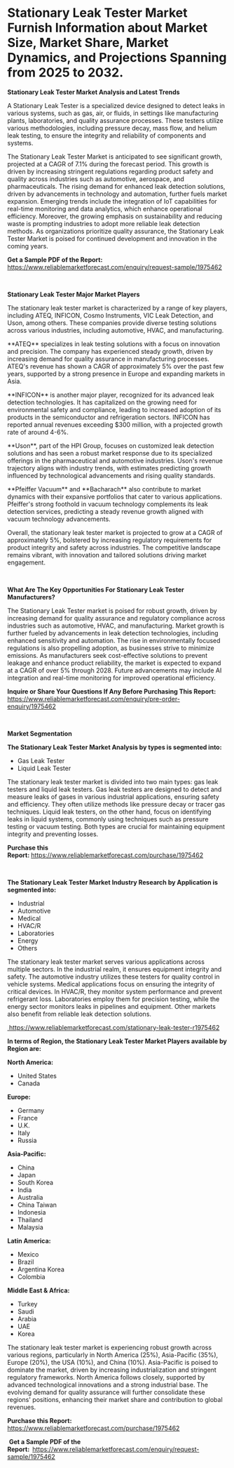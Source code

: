 <p><h1>Stationary Leak Tester Market Furnish Information about Market Size, Market Share, Market Dynamics, and Projections Spanning from 2025 to 2032.</h1></p><p><strong>Stationary Leak Tester Market Analysis and Latest Trends</strong></p>
<p><p>A Stationary Leak Tester is a specialized device designed to detect leaks in various systems, such as gas, air, or fluids, in settings like manufacturing plants, laboratories, and quality assurance processes. These testers utilize various methodologies, including pressure decay, mass flow, and helium leak testing, to ensure the integrity and reliability of components and systems.</p><p>The Stationary Leak Tester Market is anticipated to see significant growth, projected at a CAGR of 7.1% during the forecast period. This growth is driven by increasing stringent regulations regarding product safety and quality across industries such as automotive, aerospace, and pharmaceuticals. The rising demand for enhanced leak detection solutions, driven by advancements in technology and automation, further fuels market expansion. Emerging trends include the integration of IoT capabilities for real-time monitoring and data analytics, which enhance operational efficiency. Moreover, the growing emphasis on sustainability and reducing waste is prompting industries to adopt more reliable leak detection methods. As organizations prioritize quality assurance, the Stationary Leak Tester Market is poised for continued development and innovation in the coming years.</p></p>
<p><strong>Get a Sample PDF of the Report:&nbsp;</strong> <a href="https://www.reliablemarketforecast.com/enquiry/request-sample/1975462?utm_campaign=3006&utm_medium=2&utm_source=Github&utm_content=ia&utm_term=12042025&utm_id=stationary-leak-tester">https://www.reliablemarketforecast.com/enquiry/request-sample/1975462</a></p>
<p>&nbsp;</p>
<p><strong>Stationary Leak Tester Major Market Players</strong></p>
<p><p>The stationary leak tester market is characterized by a range of key players, including ATEQ, INFICON, Cosmo Instruments, VIC Leak Detection, and Uson, among others. These companies provide diverse testing solutions across various industries, including automotive, HVAC, and manufacturing.</p><p>**ATEQ** specializes in leak testing solutions with a focus on innovation and precision. The company has experienced steady growth, driven by increasing demand for quality assurance in manufacturing processes. ATEQ's revenue has shown a CAGR of approximately 5% over the past few years, supported by a strong presence in Europe and expanding markets in Asia.</p><p>**INFICON** is another major player, recognized for its advanced leak detection technologies. It has capitalized on the growing need for environmental safety and compliance, leading to increased adoption of its products in the semiconductor and refrigeration sectors. INFICON has reported annual revenues exceeding $300 million, with a projected growth rate of around 4-6%.</p><p>**Uson**, part of the HPI Group, focuses on customized leak detection solutions and has seen a robust market response due to its specialized offerings in the pharmaceutical and automotive industries. Uson's revenue trajectory aligns with industry trends, with estimates predicting growth influenced by technological advancements and rising quality standards.</p><p>**Pfeiffer Vacuum** and **Bacharach** also contribute to market dynamics with their expansive portfolios that cater to various applications. Pfeiffer's strong foothold in vacuum technology complements its leak detection services, predicting a steady revenue growth aligned with vacuum technology advancements.</p><p>Overall, the stationary leak tester market is projected to grow at a CAGR of approximately 5%, bolstered by increasing regulatory requirements for product integrity and safety across industries. The competitive landscape remains vibrant, with innovation and tailored solutions driving market engagement.</p></p>
<p>&nbsp;</p>
<p><strong>What Are The Key Opportunities For Stationary Leak Tester Manufacturers?</strong></p>
<p><p>The Stationary Leak Tester market is poised for robust growth, driven by increasing demand for quality assurance and regulatory compliance across industries such as automotive, HVAC, and manufacturing. Market growth is further fueled by advancements in leak detection technologies, including enhanced sensitivity and automation. The rise in environmentally focused regulations is also propelling adoption, as businesses strive to minimize emissions. As manufacturers seek cost-effective solutions to prevent leakage and enhance product reliability, the market is expected to expand at a CAGR of over 5% through 2028. Future advancements may include AI integration and real-time monitoring for improved operational efficiency.</p></p>
<p><strong>Inquire or Share Your Questions If Any Before Purchasing This Report:</strong> <a href="https://www.reliablemarketforecast.com/enquiry/pre-order-enquiry/1975462?utm_campaign=3006&utm_medium=2&utm_source=Github&utm_content=ia&utm_term=12042025&utm_id=stationary-leak-tester">https://www.reliablemarketforecast.com/enquiry/pre-order-enquiry/1975462</a></p>
<p>&nbsp;</p>
<p><strong>Market Segmentation</strong></p>
<p><strong>The Stationary Leak Tester Market Analysis by types is segmented into:</strong></p>
<p><ul><li>Gas Leak Tester</li><li>Liquid Leak Tester</li></ul></p>
<p><p>The stationary leak tester market is divided into two main types: gas leak testers and liquid leak testers. Gas leak testers are designed to detect and measure leaks of gases in various industrial applications, ensuring safety and efficiency. They often utilize methods like pressure decay or tracer gas techniques. Liquid leak testers, on the other hand, focus on identifying leaks in liquid systems, commonly using techniques such as pressure testing or vacuum testing. Both types are crucial for maintaining equipment integrity and preventing losses.</p></p>
<p><strong>Purchase this Report:&nbsp;</strong><a href="https://www.reliablemarketforecast.com/purchase/1975462?utm_campaign=3006&utm_medium=2&utm_source=Github&utm_content=ia&utm_term=12042025&utm_id=stationary-leak-tester">https://www.reliablemarketforecast.com/purchase/1975462</a></p>
<p>&nbsp;</p>
<p><strong>The Stationary Leak Tester Market Industry Research by Application is segmented into:</strong></p>
<p><ul><li>Industrial</li><li>Automotive</li><li>Medical</li><li>HVAC/R</li><li>Laboratories</li><li>Energy</li><li>Others</li></ul></p>
<p><p>The stationary leak tester market serves various applications across multiple sectors. In the industrial realm, it ensures equipment integrity and safety. The automotive industry utilizes these testers for quality control in vehicle systems. Medical applications focus on ensuring the integrity of critical devices. In HVAC/R, they monitor system performance and prevent refrigerant loss. Laboratories employ them for precision testing, while the energy sector monitors leaks in pipelines and equipment. Other markets also benefit from reliable leak detection solutions.</p></p>
<p><a href="https://www.reliablemarketforecast.com/stationary-leak-tester-r1975462?utm_campaign=3006&utm_medium=2&utm_source=Github&utm_content=ia&utm_term=12042025&utm_id=stationary-leak-tester">&nbsp;https://www.reliablemarketforecast.com/stationary-leak-tester-r1975462</a></p>
<p><strong>In terms of Region, the Stationary Leak Tester Market Players available by Region are:</strong></p>
<p>
    <p> <strong> North America: </strong>
        <ul>
            <li>United States</li>
            <li>Canada</li>
        </ul>
        </p> 
    <p> <strong> Europe: </strong>
        <ul>
            <li>Germany</li>
            <li>France</li>
            <li>U.K.</li>
            <li>Italy</li>
            <li>Russia</li>
        </ul>
        </p> 
    <p> <strong> Asia-Pacific: </strong>
        <ul>
            <li>China</li>
            <li>Japan</li>
            <li>South Korea</li>
            <li>India</li>
            <li>Australia</li>
            <li>China Taiwan</li>
            <li>Indonesia</li>
            <li>Thailand</li>
            <li>Malaysia</li>
        </ul>
        </p> 
    <p> <strong> Latin America: </strong>
        <ul>
            <li>Mexico</li>
            <li>Brazil</li>
            <li>Argentina Korea</li>
            <li>Colombia</li>
        </ul>
        </p> 
    <p> <strong> Middle East & Africa: </strong>
        <ul>
            <li>Turkey</li>
            <li>Saudi</li>
            <li>Arabia</li>
            <li>UAE</li>
            <li>Korea</li>
        </ul>
    </p>
    </p>
<p><p>The stationary leak tester market is experiencing robust growth across various regions, particularly in North America (25%), Asia-Pacific (35%), Europe (20%), the USA (10%), and China (10%). Asia-Pacific is poised to dominate the market, driven by increasing industrialization and stringent regulatory frameworks. North America follows closely, supported by advanced technological innovations and a strong industrial base. The evolving demand for quality assurance will further consolidate these regions' positions, enhancing their market share and contribution to global revenues.</p></p>
<p><strong>Purchase this Report: </strong><a href="https://www.reliablemarketforecast.com/purchase/1975462?utm_campaign=3006&utm_medium=2&utm_source=Github&utm_content=ia&utm_term=12042025&utm_id=stationary-leak-tester">https://www.reliablemarketforecast.com/purchase/1975462</a></p>
<p>&nbsp;<strong>Get a Sample PDF of the Report:&nbsp;&nbsp;</strong><a href="https://www.reliablemarketforecast.com/enquiry/request-sample/1975462?utm_campaign=3006&utm_medium=2&utm_source=Github&utm_content=ia&utm_term=12042025&utm_id=stationary-leak-tester">https://www.reliablemarketforecast.com/enquiry/request-sample/1975462</a></p>
<p><strong></strong></p>
<p><p></p><p></p><p></p></p>